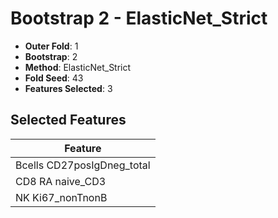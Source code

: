 # Bootstrap 2 - ElasticNet_Strict

- **Outer Fold**: 1
- **Bootstrap**: 2
- **Method**: ElasticNet_Strict
- **Fold Seed**: 43
- **Features Selected**: 3

## Selected Features

| Feature |
|---------|
| Bcells CD27posIgDneg_total |
| CD8 RA naive_CD3 |
| NK Ki67_nonTnonB |
